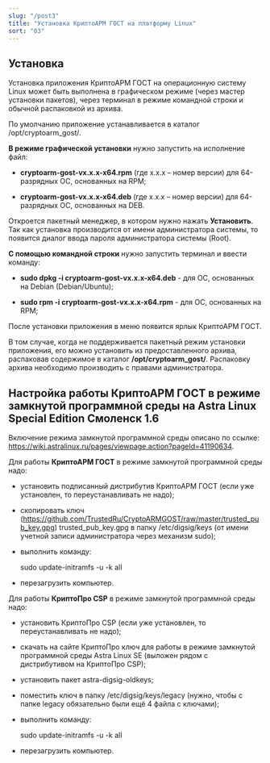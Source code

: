 ```yaml
---
slug: "/post3"
title: "Установка КриптоАРМ ГОСТ на платформу Linux"
sort: "03"
---
```


## Установка 

Установка приложения КриптоАРМ ГОСТ на операционную систему Linux может быть выполнена в графическом режиме (через мастер установки пакетов), через терминал в режиме командной строки и обычной распаковкой из архива.

По умолчанию приложение устанавливается в каталог /opt/cryptoarm_gost/.

**В режиме графической установки** нужно запустить на исполнение файл:

   -  **cryptoarm-gost-vx.x.x-x64.rpm** (где x.x.x – номер версии) для 64-разрядных ОС, основанных на RPM;

   -  **cryptoarm-gost-vx.x.x-x64.deb** (где x.x.x – номер версии) для 64-разрядных ОС, основанных на DEB.

Откроется пакетный менеджер, в котором нужно нажать **Установить**. Так как установка производится от имени администратора системы, то появится диалог ввода пароля администратора системы (Root).

**С помощью командной строки** нужно запустить терминал и ввести команду:

 - **sudo dpkg -i cryptoarm-gost-vx.x.x-x64.deb** - для ОС, основанных на Debian (Debian/Ubuntu);

 -  **sudo rpm -i cryptoarm-gost-vx.x.x-x64.rpm** - для ОС, основанных на RPM;

После установки приложения в меню появится ярлык КриптоАРМ ГОСТ. 

В том случае, когда не поддерживается пакетный режим установки приложения, его можно установить из предоставленного архива, распаковав содержимое в каталог **/opt/cryptoarm_gost/**. Распаковку архива необходимо производить с правами администратора.

## Настройка работы КриптоАРМ ГОСТ в режиме замкнутой программной среды на Astra Linux Special Edition Смоленск 1.6

Включение режима замкнутой программной среды описано по ссылке:
<https://wiki.astralinux.ru/pages/viewpage.action?pageId=41190634>.

Для работы **КриптоАРМ ГОСТ** в режиме замкнутой программной среды надо:

-   установить подписанный дистрибутив КриптоАРМ ГОСТ (если уже установлен, то
    переустанавливать не надо);

-   скопировать ключ
    (<https://github.com/TrustedRu/CryptoARMGOST/raw/master/trusted_pub_key.gpg>) trusted_pub_key.gpg в папку /etc/digsig/keys (от имени учетной записи администратора через механизм sudo);

-   выполнить команду:

    sudo update-initramfs -u -k all

-   перезагрузить компьютер.

Для работы **КриптоПро CSP** в режиме замкнутой программной среды надо:

-   установить КриптоПро CSP (если уже установлен, то переустанавливать не надо);

-   скачать на сайте КриптоПро ключ для работы в режиме замкнутой программной среды Astra Linux SE (выложен рядом с дистрибутивом на КриптоПро CSP);

-   установить пакет astra-digsig-oldkeys;

-   поместить ключ в папку /etc/digsig/keys/legacy (нужно, чтобы с папке legacy обязательно были ещё 4 файла с ключами);

-   выполнить команду:

    sudo update-initramfs -u -k all

-   перезагрузить компьютер.
